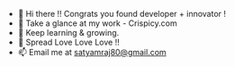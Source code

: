 - 👋 Hi there !! Congrats you found developer + innovator ! 
- 👀 Take a glance at my work - Crispicy.com
- 🌱 Keep learning & growing.
- 💞️ Spread Love Love Love !!
- 📫 Email me at satyamraj80@gmail.com

<!---
Satyam-Raj/Satyam-Raj is a ✨ special ✨ repository because its `README.md` (this file) appears on your GitHub profile.
You can click the Preview link to take a look at your changes.
--->
